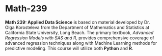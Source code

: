# Math-239
<p>
    <strong>Math 239: Applied Data Science</strong> is based on material developed by 
    Dr. Olga Korosteleva from the Department of Mathematics and Statistics at 
    California State University, Long Beach. The primary textbook, 
    <em>Advanced Regression Models with SAS and R</em>, provides comprehensive 
    coverage of advanced regression techniques along with Machine Learning 
    methods for predictive modeling. This course will utilize both 
    <strong>Python</strong> and <strong>R</strong>.
</p>
